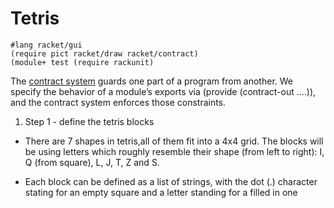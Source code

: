# Tetris

```racket
#lang racket/gui
(require pict racket/draw racket/contract)
(module+ test (require rackunit)
```
The [contract system](https://docs.racket-lang.org/reference/contracts.html) guards one part of a program from another. We specify the behavior of a module’s exports via (provide (contract-out ....)), and the contract system enforces those constraints.

1. Step 1 - define the tetris blocks

- There are 7 shapes in tetris,all of them fit into a 4x4 grid. The blocks will be using letters which roughly resemble their shape (from left to right): I, Q (from square), L, J, T, Z and S. 

- Each block can be defined as a list of strings, with the dot (.) character stating for an empty square and a letter standing for a filled in one
